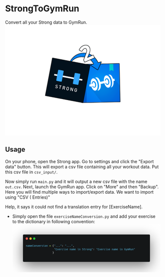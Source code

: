 # StrongToGymRun

Convert all your Strong data to GymRun.
![](images/logo.png)

## Usage

On your phone, open the Strong app. Go to settings and click the "Export data" button. This will export a csv file
containing all your workout data. Put this csv file in `csv_input/`.

Now simply run `main.py` and it will output a new csv file with the name `out.csv`. Next, launch the GymRun app. Click
on "More" and then "Backup". Here you will find multiple ways to import/export data. We want to import using "CSV (
Entries)"

Help, it says it could not find a translation entry for [ExerciseName].  
- Simply open the file `exerciseNameConversion.py` and add your exercise to the dictionary in following convention:
![](images/dictionaryScreenshot.png)